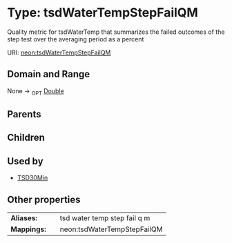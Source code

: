 
# Type: tsdWaterTempStepFailQM


Quality metric for tsdWaterTemp that summarizes the failed outcomes of the step test over the averaging period as a percent

URI: [neon:tsdWaterTempStepFailQM](https://data.neonscience.org/tsdWaterTempStepFailQM)


## Domain and Range

None ->  <sub>OPT</sub> [Double](types/Double.md)

## Parents


## Children


## Used by

 * [TSD30Min](TSD30Min.md)

## Other properties

|  |  |  |
| --- | --- | --- |
| **Aliases:** | | tsd water temp step fail q m |
| **Mappings:** | | neon:tsdWaterTempStepFailQM |

